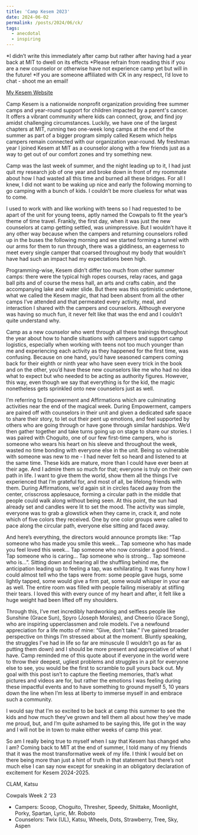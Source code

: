 ```yaml
---
title: 'Camp Kesem 2023'
date: 2024-06-02
permalink: /posts/2024/06/ck/
tags:
  - anecdotal
  - inspiring
---
```


*I didn’t write this immediately after camp but rather after having had a year back at MIT to dwell on its effects
*Please refrain from reading this if you are a new counselor or otherwise have not experience camp yet but will in the future!
*If you are someone affiliated with CK in any respect, I’d love to chat - shoot me an email!

[My Kesem Website]([url](https://donate.kesem.org/fundraiser/5097305))

Camp Kesem is a nationwide nonprofit organization providing free summer camps and year-round support for children impacted by a parent's cancer. It offers a vibrant community where kids can connect, grow, and find joy amidst challenging circumstances. Luckily, we have one of the largest chapters at MIT, running two one-week long camps at the end of the summer as part of a bigger program simply called Kesem which helps campers remain connected with our organization year-round. My freshman year I joined Kesem at MIT as a counselor along with a few friends just as a way to get out of our comfort zones and try something new. 

Camp was the last week of summer, and the night leading up to it, I had just quit my research job of one year and broke down in front of my roommate about how I had wasted all this time and burned all these bridges. For all I knew, I did not want to be waking up nice and early the following morning to go camping with a bunch of kids. I couldn’t be more clueless for what was to come.

I used to work with and like working with teens so I had requested to be apart of the unit for young teens, aptly named the Cowpals to fit the year’s theme of time travel. Frankly, the first day, when it was just the new counselors at camp getting settled, was unimpressive. But I wouldn’t have it any other way because when the campers and returning counselors rolled up in the buses the following morning and we started forming a tunnel with our arms for them to run through, there was a giddiness, an eagerness to meet every single camper that coarsed throughout my body that wouldn’t have had such an impact had my expectations been high. 

Programming-wise, Kesem didn’t differ too much from other summer camps: there were the typical high ropes courses, relay races, and gaga ball pits and of course the mess hall, an arts and crafts cabin, and the accompanying lake and water slide. But there was this optimistic undertone, what we called the Kesem magic, that had been absent from all the other camps I’ve attended and that permeated every activity, meal, and interaction I shared with the campers and counselors. Although everyone was having so much fun, it never felt like that was the end and I couldn’t quite understand why. 

Camp as a new counselor who went through all these trainings throughout the year about how to handle situations with campers and support camp logistics, especially when working with teens not too much younger than me and experiencing each activity as they happened for the first time, was confusing. Because on one hand, you’d have seasoned campers coming back for their eighth or ninth year who have seen every trick in the book and on the other, you’d have these new counselors like me who had no idea what to expect but who needed to be acting as authority figures. However, this way, even though we say that everything is for the kid, the magic nonetheless gets sprinkled onto new counselors just as well.

I’m referring to Empowerment and Affirmations which are culminating activities near the end of the magical week. During Empowerment, campers are paired off with counselors in their unit and given a dedicated safe space to share their story, to let out their pent up emotions, and feel supported by others who are going through or have gone through similar hardships. We’d then gather together and take turns going up on stage to share our stories. I was paired with Choguito, one of our few first-time campers, who is someone who wears his heart on his sleeve and throughout the week, wasted no time bonding with everyone else in the unit. Being so vulnerable with someone was new to me - I had never felt so heard and listened to at the same time. These kids are mature, more than I could have ever been at their age. And I admire them so much for that; everyone is truly on their own path in life. I want to give them the world, show them all the things I’ve experienced that I’m grateful for, and most of all, be lifelong friends with them. During Affirmations, we'd again sit in circles faced away from the center, crisscross applesauce, forming a circular path in the middle that people could walk along without being seen. At this point, the sun had already set and candles were lit to set the mood. The activity was simple, everyone was to grab a glowstick when they came in, crack it, and note which of five colors they received. One by one color groups were called to pace along the circular path, everyone else sitting and faced away. 

And here’s everything, the directors would announce prompts like: “Tap someone who has made you smile this week… Tap someone who has made you feel loved this week… Tap someone who now consider a good friend… Tap someone who is caring… Tap someone who is strong… Tap someone who is…”. Sitting down and hearing all the shuffling behind me, the anticipation leading up to feeling a tap, was exhilarating. It was funny how I could almost tell who the taps were from: some people gave hugs, some lightly tapped, some would give a firm pat, some would whisper in your ear as well. The entire room was filled with people failing miserably at stifling their tears. I loved this with every ounce of my heart and after, it felt like a huge weight had been lifted off my shoulders.

Through this, I’ve met incredibly hardworking and selfless people like Sunshine (Grace Sun), Spyro (Joseph Morales), and Cheerio (Grace Song), who are inspiring upperclassmen and role models. I’ve a newfound appreciation for a life motto of mine: “Give, don’t take.” I’ve gained broader perspective on things I’m stressed about at the moment. Bluntly speaking, the struggles I’ve had in life so far are minuscule (I wouldn’t go as far as putting them down) and I should be more present and appreciative of what I have. Camp reminded me of this quote about if everyone in the world were to throw their deepest, ugliest problems and struggles in a pit for everyone else to see, you would be the first to scramble to pull yours back out. My goal with this post isn’t to capture the fleeting memories, that’s what pictures and videos are for, but rather the emotions I was feeling during these impactful events and to have something to ground myself 5, 10 years down the line when I’m less at liberty to immerse myself in and embrace such a community.

I would say that I’m so excited to be back at camp this summer to see the kids and how much they’ve grown and tell them all about how they’ve made me proud, but, and I’m quite ashamed to be saying this, life got in the way and I will not be in town to make either weeks of camp this year.

So am I really being true to myself when I say that Kesem has changed who I am? Coming back to MIT at the end of summer, I told many of my friends that it was the most transformative week of my life. I think I would bet on there being more than just a hint of truth in that statement but there’s not much else I can say now except for sneaking in an obligatory declaration of excitement for Kesem 2024-2025.

CLAM,
Katsu

Cowpals Week 2 ‘23
- Campers: Scoop, Choguito, Thresher, Speedy, Shittake, Moonlight, Porky, Spartan, Lyric, Mr. Roboto
- Counselors: Twix (UL), Katsu, Wheels, Dots, Strawberry, Tree, Sky, Aspen
